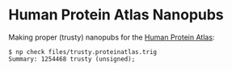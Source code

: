 Human Protein Atlas Nanopubs
============================

Making proper (trusty) nanopubs for the [Human Protein
Atlas](http://www.proteinatlas.org/):

    $ np check files/trusty.proteinatlas.trig 
    Summary: 1254468 trusty (unsigned);

